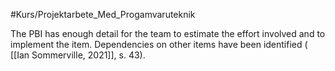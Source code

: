 #Kurs/Projektarbete_Med_Progamvaruteknik 

The PBI has enough detail for the team to estimate the
effort involved and to implement the item. Dependencies
on other items have been identified ( [[Ian Sommerville, 2021]], s. 43).